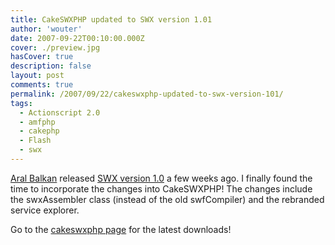 ```yaml
---
title: CakeSWXPHP updated to SWX version 1.01
author: 'wouter'
date: 2007-09-22T00:10:00.000Z
cover: ./preview.jpg
hasCover: true
description: false
layout: post
comments: true
permalink: /2007/09/22/cakeswxphp-updated-to-swx-version-101/
tags:
  - Actionscript 2.0
  - amfphp
  - cakephp
  - Flash
  - swx
---
```

[Aral Balkan][1] released [SWX version 1.0][2] a few weeks ago. I finally found the time to incorporate the changes into CakeSWXPHP! The changes include the swxAssembler class (instead of the old swfCompiler) and the rebranded service explorer.

Go to the [cakeswxphp page][3] for the latest downloads!

 [1]: http://www.aralbalkan.com/ "Blog of Aral Balkan"
 [2]: http://www.swxformat.org "Official SWX homepage"
 [3]: /cakeswxphp